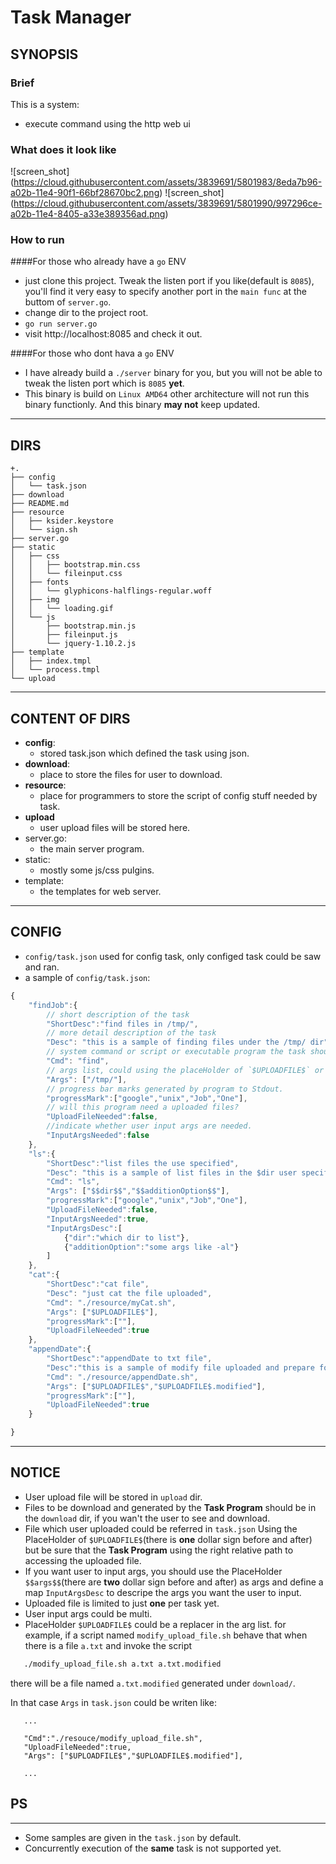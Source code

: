 # Task Manager

## SYNOPSIS

### Brief
This is a system:

* execute command using the http web ui

### What does it look like
![screen_shot] (https://cloud.githubusercontent.com/assets/3839691/5801983/8eda7b96-a02b-11e4-90f1-66bf28670bc2.png)
![screen_shot] (https://cloud.githubusercontent.com/assets/3839691/5801990/997296ce-a02b-11e4-8405-a33e389356ad.png)


### How to run

####For those who already have a `go` ENV
* just clone this project. Tweak the listen port if you like(default is `8085`), you'll find it very easy to specify another port in the `main func` at the buttom of `server.go`.
* change dir to the project root.
* `go run server.go`
* visit http://localhost:8085 and check it out.

####For those who dont hava a `go` ENV
* I have already build a `./server` binary for you, but you will not be able to tweak the listen port which is `8085` **yet**.
* This binary is build on `Linux AMD64` other architecture will not run this binary functionly. And this binary **may not** keep updated.

------

## DIRS

    +.
    ├── config
    │   └── task.json
    ├── download
    ├── README.md
    ├── resource
    │   ├── ksider.keystore
    │   └── sign.sh
    ├── server.go
    ├── static
    │   ├── css
    │   │   ├── bootstrap.min.css
    │   │   └── fileinput.css
    │   ├── fonts
    │   │   └── glyphicons-halflings-regular.woff
    │   ├── img
    │   │   └── loading.gif
    │   └── js
    │       ├── bootstrap.min.js
    │       ├── fileinput.js
    │       └── jquery-1.10.2.js
    ├── template
    │   ├── index.tmpl
    │   └── process.tmpl
    └── upload  

------

## CONTENT OF DIRS

   * **config**:
      - stored task.json which defined the task using json.
   * **download**:
      - place to store the files for user to download.
   * **resource**:
      - place for programmers to store the script of config stuff needed by task.
   * **upload**
      - user upload files will be stored here.
   * server.go:
      - the main server program.
   * static:
      - mostly some js/css pulgins.
   * template:
      - the templates for web server.

------

## CONFIG

  - `config/task.json` used for config task, only configed task could be saw and ran.
  - a sample of `config/task.json`:

```javascript
{
    "findJob":{
        // short description of the task
        "ShortDesc":"find files in /tmp/", 
        // more detail description of the task
        "Desc": "this is a sample of finding files under the /tmp/ dir", 
        // system command or script or executable program the task should run
        "Cmd": "find", 
        // args list, could using the placeHolder of `$UPLOADFILE$` or `$$Args$$` which will be speicifeid by the next chapter.
        "Args": ["/tmp/"], 
        // progress bar marks generated by program to Stdout.
        "progressMark":["google","unix","Job","One"], 
        // will this program need a uploaded files?
        "UploadFileNeeded":false, 
        //indicate whether user input args are needed.
        "InputArgsNeeded":false 
    },
    "ls":{
        "ShortDesc":"list files the use specified",
        "Desc": "this is a sample of list files in the $dir user specified",
        "Cmd": "ls",
        "Args": ["$$dir$$","$$additionOption$$"],
        "progressMark":["google","unix","Job","One"],
        "UploadFileNeeded":false,
        "InputArgsNeeded":true,
        "InputArgsDesc":[
            {"dir":"which dir to list"},
            {"additionOption":"some args like -al"}
        ] 
    },
    "cat":{
        "ShortDesc":"cat file",
        "Desc": "just cat the file uploaded",
        "Cmd": "./resource/myCat.sh",
        "Args": ["$UPLOADFILE$"],
        "progressMark":[""],
        "UploadFileNeeded":true
    },
    "appendDate":{
        "ShortDesc":"appendDate to txt file",
        "Desc":"this is a sample of modify file uploaded and prepare for user to download",
        "Cmd": "./resource/appendDate.sh",
        "Args": ["$UPLOADFILE$","$UPLOADFILE$.modified"],
        "progressMark":[""],
        "UploadFileNeeded":true
    }

}
```
------

## NOTICE

* User upload file will be stored in `upload` dir.
* Files to be download and generated by the **Task Program** should be in the `download` dir, if you wan't the user to see and download.
* File which user uploaded could be referred in `task.json` Using the PlaceHolder of `$UPLOADFILE$`(there is **one** dollar sign before and after) but be sure that the **Task Program** using the right relative path to accessing the uploaded file.
* If you want user to input args, you should use the PlaceHolder `$$args$$`(there are **two** dollar sign before and after) as args and define a map `InputArgsDesc` to descripe the args you want the user to input.
* Uploaded file is limited to just **one** per task yet.
* User input args could be multi.
* PlaceHolder `$UPLOADFILE$` could be a replacer in the arg list.
   for example, if a script named `modify_upload_file.sh` behave that when there is  a file `a.txt` and invoke the script

```bash
   ./modify_upload_file.sh a.txt a.txt.modified 

```
there will be a file named `a.txt.modified` generated under `download/`.

In that case `Args` in `task.json` could be writen like:
```
   ...

   "Cmd":"./resouce/modify_upload_file.sh",
   "UploadFileNeeded":true,
   "Args": ["$UPLOADFILE$","$UPLOADFILE$.modified"],
   
   ...
```
## PS
------
* Some samples are given in the `task.json` by default.
* Concurrently execution of the **same** task is not supported yet.
